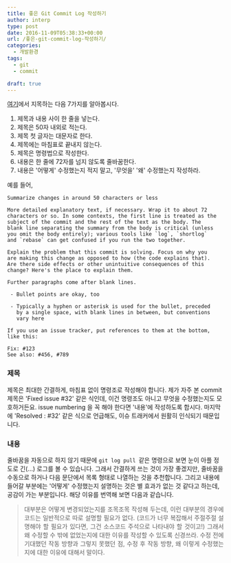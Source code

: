 ```yaml
---
title: 좋은 Git Commit Log 작성하기
author: interp
type: post
date: 2016-11-09T05:38:33+00:00
url: /좋은-git-commit-log-작성하기/
categories:
  - 개발환경
tags:
  - git
  - commit

draft: true
---
```

[여기][1]에서 지목하는 다음 7가지를 알아봅시다.

  1. 제목과 내용 사이 한 줄을 넣는다.
  2. 제목은 50자 내외로 적는다.
  3. 제목 첫 글자는 대문자로 한다.
  4. 제목에는 마침표로 끝내지 않는다.
  5. 제목은 명령법으로 작성한다.
  6. 내용은 한 줄에 72자를 넘지 않도록 줄바꿈한다.
  7. 내용은 '어떻게' 수정했는지 적지 말고, '무엇을' '왜' 수정했는지 작성하라.

예를 들어,

```plain
Summarize changes in around 50 characters or less

More detailed explanatory text, if necessary. Wrap it to about 72
characters or so. In some contexts, the first line is treated as the
subject of the commit and the rest of the text as the body. The
blank line separating the summary from the body is critical (unless
you omit the body entirely); various tools like `log`, `shortlog`
and `rebase` can get confused if you run the two together.

Explain the problem that this commit is solving. Focus on why you
are making this change as opposed to how (the code explains that).
Are there side effects or other unintuitive consequences of this
change? Here's the place to explain them.

Further paragraphs come after blank lines.

 - Bullet points are okay, too

 - Typically a hyphen or asterisk is used for the bullet, preceded
   by a single space, with blank lines in between, but conventions
   vary here

If you use an issue tracker, put references to them at the bottom,
like this:

Fix: #123
See also: #456, #789
```

### 제목

제목은 최대한 간결하게, 마침표 없이 명령조로 작성해야 합니다. 제가 자주 본 commit 제목은 'Fixed issue #32' 같은 식인데, 이건 명령조도 아니고 무엇을 수정했는지도 모호하거든요. issue numbering 을 꼭 해야 한다면 '내용'에 작성하도록 합시다. 마지막에 'Resolved : #32' 같은 식으로 언급해도, 이슈 트래커에서 원활히 인식되기 때문입니다.

### 내용

줄바꿈을 자동으로 하지 않기 때문에 `git log pull `같은 명령으로 보면 눈이 아플 정도로 긴(&#8230;) 로그를 볼 수 있습니다. 그래서 간결하게 쓰는 것이 가장 좋겠지만, 줄바꿈을 수동으로 하거나 다음 문단에서 목록 형태로 나열하는 것을 추천합니다. 그리고 내용에 들어갈 부분에는 '어떻게' 수정했는지 설명하는 것은 별 효과가 없는 것 같다고 하는데, 공감이 가는 부분입니다. 해당 이유를 번역해 보면 다음과 같습니다.

> <p style="text-align: justify;">
>   대부분은 어떻게 변경되었는지를 조목조목 작성해 두는데, 이런 대부분의 경우에 코드는 일반적으로 따로 설명할 필요가 없다. (코드가 너무 복잡해서 주절주절 설명해야 할 필요가 있다면, 그건 소스코드 주석으로 나타내야 할 것이고!) 그래서 왜 수정할 수 밖에 없었는지에 대한 이유를 작성할 수 있도록 신경쓰라. 수정 전에 기대했던 작동 방향과 그렇지 못했던 점, 수정 후 작동 방향, 왜 이렇게 수정했는지에 대한 이유에 대해서 말이다.
> </p>

 [1]: http://chris.beams.io/posts/git-commit/
